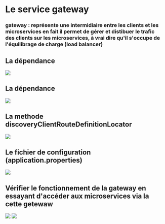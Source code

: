 <h1>Le service gateway </h1>
<h3>gateway : représente une intermidiaire entre les clients et les microservices en fait il permet de gérer et distibuer le trafic des clients sur les microservices, à vrai dire qu'il s'occupe de l'équilibrage de charge (load balancer) </h3>
<h2>La dépendance  </h2>
<kbd><img src="https://user-images.githubusercontent.com/80115513/199326441-2eec7695-f623-409c-b8b0-a8ef9796a97b.png"></kbd>
<h2>La dépendance  </h2>
<kbd><img src="https://user-images.githubusercontent.com/80115513/199326441-2eec7695-f623-409c-b8b0-a8ef9796a97b.png"></kbd>
<h2>La methode discoveryClientRouteDefinitionLocator  </h2>
<kbd><img src="https://user-images.githubusercontent.com/80115513/199328806-24ff1ba7-2212-486e-b258-8d6d771a5147.png"></kbd>
<h2>Le fichier de configuration (application.properties) </h2>
<kbd><img src="https://user-images.githubusercontent.com/80115513/199331319-1e307392-1886-41b1-99f5-38400bcfd0d3.png"></kbd>
<h2>Vérifier le fonctionnement de la gateway en essayant d'accéder aux microservices via la cette getewaw</h2>
<kbd><img src="https://user-images.githubusercontent.com/80115513/199331663-654db785-8f2b-4ee7-a59f-3e9cca66bbd6.png"></kbd>
<kbd><img src="https://user-images.githubusercontent.com/80115513/199331881-9d5152a6-a5b4-4c30-a377-0ce4cb45a2d2.png"></kbd>


